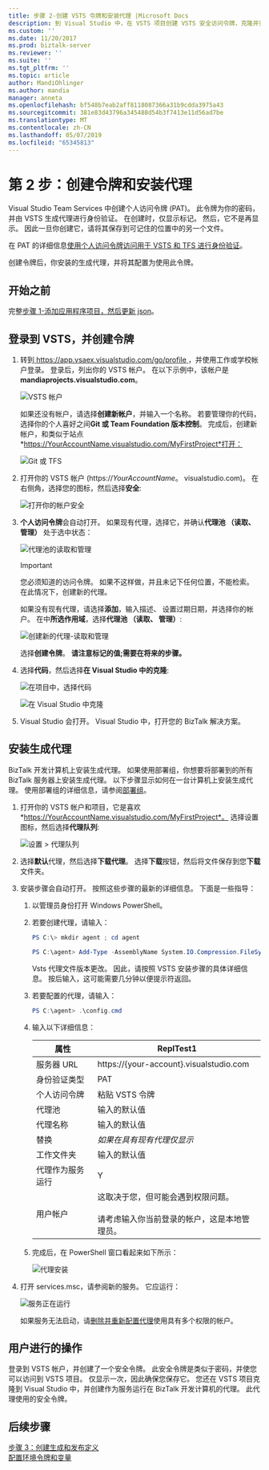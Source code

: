 ```yaml
---
title: 步骤 2-创建 VSTS 令牌和安装代理 |Microsoft Docs
description: 到 Visual Studio 中，在 VSTS 项目创建 VSTS 安全访问令牌，克隆并安装生成代理以自动执行部署的 BizTalk Server 项目
ms.custom: ''
ms.date: 11/20/2017
ms.prod: biztalk-server
ms.reviewer: ''
ms.suite: ''
ms.tgt_pltfrm: ''
ms.topic: article
author: MandiOhlinger
ms.author: mandia
manager: anneta
ms.openlocfilehash: bf548b7eab2aff8118087366a31b9cdda3975a43
ms.sourcegitcommit: 381e83d43796a345488d54b3f7413e11d56ad7be
ms.translationtype: MT
ms.contentlocale: zh-CN
ms.lasthandoff: 05/07/2019
ms.locfileid: "65345813"
---
```

# <a name="step-2-create-the-token--install-the-agent"></a>第 2 步：创建令牌和安装代理

Visual Studio Team Services 中创建个人访问令牌 (PAT)。 此令牌为你的密码，并由 VSTS 生成代理进行身份验证。 在创建时，仅显示标记。 然后，它不是再显示。 因此一旦你创建它，请将其保存到可记住的位置中的另一个文件。 

在 PAT 的详细信息[使用个人访问令牌访问用于 VSTS 和 TFS 进行身份验证](https://docs.microsoft.com/vsts/accounts/use-personal-access-tokens-to-authenticate)。 

创建令牌后，你安装的生成代理，并将其配置为使用此令牌。 

## <a name="before-you-begin"></a>开始之前
完整[步骤 1-添加应用程序项目，然后更新 json](feature-pack-add-application-project.md)。

## <a name="sign-into-vsts-and-create-the-token"></a>登录到 VSTS，并创建令牌
1. 转到[ https://app.vsaex.visualstudio.com/go/profile ](https://app.vsaex.visualstudio.com/go/profile)，并使用工作或学校帐户登录。 登录后，列出你的 VSTS 帐户。 在以下示例中，该帐户是**mandiaprojects.visualstudio.com**。  

    ![VSTS 帐户](../core/media/team-services-accounts.png)

    如果还没有帐户，请选择**创建新帐户**，并输入一个名称。 若要管理你的代码，选择你的个人喜好之间**Git 或 Team Foundation 版本控制**。 完成后，创建新帐户，和类似于站点*https://YourAccountName.visualstudio.com/MyFirstProject*打开：  

    ![Git 或 TFS](../core/media/git-or-team-foundation.png)

2. 打开你的 VSTS 帐户 (https://<em>YourAccountName</em>。 visualstudio.com)。 在右侧角，选择您的图标，然后选择**安全**: 

    ![打开你的帐户安全](../core/media/vsts-account-security.png)

3. **个人访问令牌**会自动打开。 如果现有代理，选择它，并确认**代理池 （读取、 管理）** 处于选中状态：

    ![代理池的读取和管理](../core/media/agent-pools-read-manage.png)

    > [!IMPORTANT]
    > 您必须知道的访问令牌。 如果不这样做，并且未记下任何位置，不能检索。 在此情况下，创建新的代理。 

    如果没有现有代理，请选择**添加**，输入描述、 设置过期日期，并选择你的帐户。 在中**所选作用域**，选择**代理池 （读取、 管理）**: 

    ![创建新的代理-读取和管理](../core/media/vsts-new-build-agent.png)

    选择**创建令牌**。 **请注意标记的值;需要在将来的步骤。**

4. 选择**代码**，然后选择**在 Visual Studio 中的克隆**:  

    ![在项目中，选择代码](../core/media/vsts-project-code.png)  

    ![在 Visual Studio 中克隆](../core/media/vsts-clone-in-visual-studio.png)

5. Visual Studio 会打开。 Visual Studio 中，打开您的 BizTalk 解决方案。 

## <a name="install-the-build-agent"></a>安装生成代理

BizTalk 开发计算机上安装生成代理。 如果使用部署组，你想要将部署到的所有 BizTalk 服务器上安装生成代理。 以下步骤显示如何在一台计算机上安装生成代理。 使用部署组的详细信息，请参阅[部署组](https://docs.microsoft.com/vsts/build-release/concepts/definitions/release/deployment-groups/index)。

1. 打开你的 VSTS 帐户和项目，它是喜欢*https://YourAccountName.visualstudio.com/MyFirstProject*。 选择设置图标，然后选择**代理队列**:  

    ![设置 > 代理队列](../core/media/vsts-settings-agent-queues.png)

2. 选择**默认**代理，然后选择**下载代理**。 选择**下载**按钮，然后将文件保存到您**下载**文件夹。

3. 安装步骤会自动打开。 按照这些步骤的最新的详细信息。 下面是一些指导： 

   1. 以管理员身份打开 Windows PowerShell。

   2. 若要创建代理，请输入： 

       ```powershell
       PS C:\> mkdir agent ; cd agent  

       PS C:\agent> Add-Type -AssemblyName System.IO.Compression.FileSystem ; [System.IO.Compression.ZipFile]::ExtractToDirectory("$HOME\Downloads\vsts-agent-win7-x64-2.124.0.zip", "$PWD")
       ```

       Vsts 代理文件版本更改。 因此，请按照 VSTS 安装步骤的具体详细信息。 按后输入，这可能需要几分钟以便提示符返回。 

   3. 若要配置的代理，请输入： 

       ```powershell
       PS C:\agent> .\config.cmd
       ```

   4. 输入以下详细信息：  


      |        属性        |                                                                      ReplTest1                                                                       |
      |------------------------|--------------------------------------------------------------------------------------------------------------------------------------------------|
      |       服务器 URL       |                                                     https://{your-account}.visualstudio.com                                                      |
      |  身份验证类型   |                                                                       PAT                                                                        |
      | 个人访问令牌  |                                                              粘贴 VSTS 令牌                                                               |
      |       代理池       |                                                              输入的默认值                                                               |
      |       代理名称       |                                                              输入的默认值                                                               |
      |        替换         |                                                  *如果在具有现有代理仅显示*                                                   |
      |      工作文件夹       |                                                              输入的默认值                                                               |
      | 代理作为服务运行 |                                                                        Y                                                                         |
      |      用户帐户      | 这取决于您，但可能会遇到权限问题。 <br/><br/>请考虑输入你当前登录的帐户，这是本地管理员。 |


   5. 完成后，在 PowerShell 窗口看起来如下所示：  

       ![代理安装](../core/media/vsts-agent-powershell-install.png)

4. 打开 services.msc，请参阅新的服务。 它应运行：  

    ![服务正在运行](../core/media/vsts-service.png)

    如果服务无法启动，请[删除并重新配置代理](https://docs.microsoft.com/vsts/build-release/actions/agents/v2-windows)使用具有多个权限的帐户。


## <a name="what-you-did"></a>用户进行的操作

登录到 VSTS 帐户，并创建了一个安全令牌。 此安全令牌是类似于密码，并使您可以访问到 VSTS 项目。 仅显示一次，因此确保您保存它。 您还在 VSTS 项目克隆到 Visual Studio 中，并创建作为服务运行在 BizTalk 开发计算机的代理。 此代理使用的安全令牌。 

## <a name="next-steps"></a>后续步骤
[步骤 3：创建生成和发布定义](feature-pack-add-build-release-definitions.md)  
[配置环境令牌和变量](configure-environmental-tokens-and-variables-for-automatic-deployment.md)